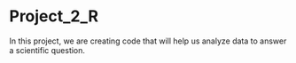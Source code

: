# Project_2_R
In this project, we are creating code that will help us analyze data to answer a scientific question.
